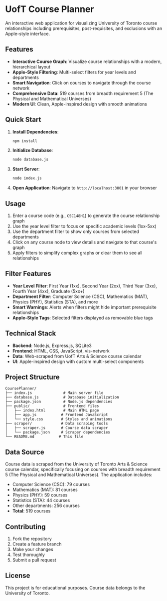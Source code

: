 # UofT Course Planner

An interactive web application for visualizing University of Toronto course relationships including prerequisites, post-requisites, and exclusions with an Apple-style interface.

## Features

- **Interactive Course Graph**: Visualize course relationships with a modern, hierarchical layout
- **Apple-Style Filtering**: Multi-select filters for year levels and departments
- **Smart Navigation**: Click on courses to navigate through the course network
- **Comprehensive Data**: 519 courses from breadth requirement 5 (The Physical and Mathematical Universes)
- **Modern UI**: Clean, Apple-inspired design with smooth animations

## Quick Start

1. **Install Dependencies**:
   ```bash
   npm install
   ```

2. **Initialize Database**:
   ```bash
   node database.js
   ```

3. **Start Server**:
   ```bash
   node index.js
   ```

4. **Open Application**:
   Navigate to `http://localhost:3001` in your browser

## Usage

1. Enter a course code (e.g., `CSC148H1`) to generate the course relationship graph
2. Use the year level filter to focus on specific academic levels (1xx-5xx)
3. Use the department filter to show only courses from selected departments
4. Click on any course node to view details and navigate to that course's graph
5. Apply filters to simplify complex graphs or clear them to see all relationships

## Filter Features

- **Year Level Filter**: First Year (1xx), Second Year (2xx), Third Year (3xx), Fourth Year (4xx), Graduate (5xx+)
- **Department Filter**: Computer Science (CSC), Mathematics (MAT), Physics (PHY), Statistics (STA), and more
- **Smart Warnings**: Alerts when filters might hide important prerequisite relationships
- **Apple-Style Tags**: Selected filters displayed as removable blue tags

## Technical Stack

- **Backend**: Node.js, Express.js, SQLite3
- **Frontend**: HTML, CSS, JavaScript, vis-network
- **Data**: Web-scraped from UofT Arts & Science course calendar
- **UI**: Apple-inspired design with custom multi-select components

## Project Structure

```
CoursePlanner/
├── index.js              # Main server file
├── database.js           # Database initialization
├── package.json          # Node.js dependencies
├── public/               # Frontend files
│   ├── index.html        # Main HTML page
│   ├── app.js           # Frontend JavaScript
│   └── style.css        # Styles and animations
├── scraper/             # Data scraping tools
│   ├── scraper.js       # Course data scraper
│   └── package.json     # Scraper dependencies
└── README.md           # This file
```

## Data Source

Course data is scraped from the University of Toronto Arts & Science course calendar, specifically focusing on courses with breadth requirement 5 (The Physical and Mathematical Universes). The application includes:

- Computer Science (CSC): 79 courses
- Mathematics (MAT): 81 courses  
- Physics (PHY): 59 courses
- Statistics (STA): 44 courses
- Other departments: 256 courses
- **Total**: 519 courses

## Contributing

1. Fork the repository
2. Create a feature branch
3. Make your changes
4. Test thoroughly
5. Submit a pull request

## License

This project is for educational purposes. Course data belongs to the University of Toronto. 